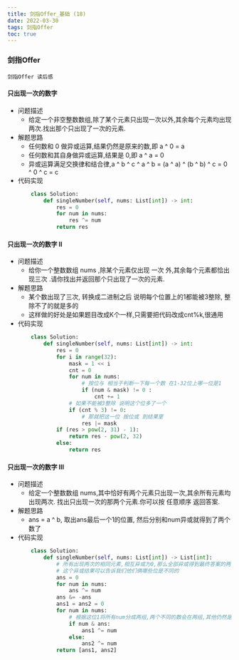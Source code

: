 ```yaml
---
title: 剑指Offer_基础 (18)
date: 2022-03-30
tags: 剑指Offer
toc: true
---
```


### 剑指Offer
    剑指Offer 读后感

<!-- more -->

#### 只出现一次的数字
- 问题描述
    * 给定一个非空整数数组,除了某个元素只出现一次以外,其余每个元素均出现两次.找出那个只出现了一次的元素.
- 解题思路
    * 任何数和 0 做异或运算,结果仍然是原来的数,即 a ^ 0 = a
    * 任何数和其自身做异或运算,结果是 0,即 a ^ a = 0
    * 异或运算满足交换律和结合律,a ^ b ^ c ^ a ^ b = (a ^ a) ^ (b ^ b) ^ c = 0 ^ 0 ^ c = c
- 代码实现
    ```python
        class Solution:
            def singleNumber(self, nums: List[int]) -> int:
                res = 0
                for num in nums:
                    res ^= num
                return res
    ```

#### 只出现一次的数字 II
- 问题描述
    * 给你一个整数数组 nums ,除某个元素仅出现 一次 外,其余每个元素都恰出现三次 .请你找出并返回那个只出现了一次的元素.
- 解题思路
    * 某个数出现了三次, 转换成二进制之后 说明每个位置上的1都能被3整除, 整除不了的就是多的
    * 这样做的好处是如果题目改成K个一样,只需要把代码改成cnt%k,很通用
- 代码实现
    ```python
        class Solution:
            def singleNumber(self, nums: List[int]) -> int:
                res = 0
                for i in range(32):
                    mask = 1 << i
                    cnt = 0
                    for num in nums:
                        # 按位与 相当于判断一下每一个数 在1-32位上哪一位是1
                        if (num & mask) != 0 :
                            cnt += 1
                    # 如果不能被3整除 说明这个位多了一个
                    if (cnt % 3) != 0:
                        # 那就把这一位 按位或 到结果里
                        res |= mask
                if (res > pow(2, 31) - 1):
                    return res - pow(2, 32)
                else:
                    return res
    ```

#### 只出现一次的数字 III
- 问题描述
    * 给定一个整数数组 nums,其中恰好有两个元素只出现一次,其余所有元素均出现两次. 找出只出现一次的那两个元素.你可以按 任意顺序 返回答案.
- 解题思路
    * ans = a ^ b, 取出ans最后一个1的位置, 然后分别和num异或就得到了两个数了
- 代码实现
    ```python
        class Solution:
            def singleNumber(self, nums: List[int]) -> List[int]:
                # 所有出现两次的相同元素,相互异或为0,那么全部异或得到最终答案的两个数的异或结果
                # 这个异或结果可以告诉我们他们俩哪些位是不同的
                ans = 0
                for num in nums:
                    ans ^= num
                ans &= -ans
                ans1 = ans2 = 0
                for num in nums:
                    # 根据这位1将所有num分成两组,两个不同的数会在两组,其他仍然是相同的
                    if num & ans:
                        ans1 ^= num
                    else:
                        ans2 ^= num
                return [ans1, ans2]
    ```
